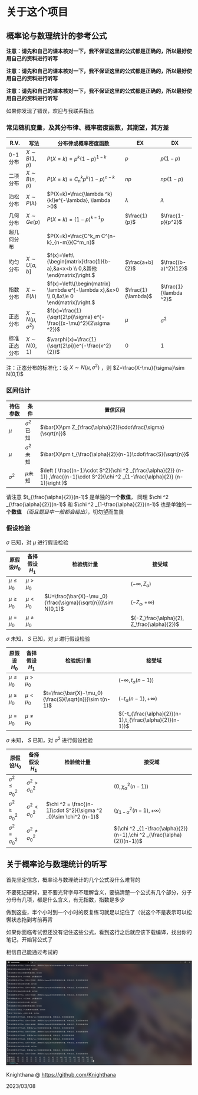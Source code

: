 # 关于这个项目

## 概率论与数理统计的参考公式

**注意：请先和自己的课本核对一下，我不保证这里的公式都是正确的，所以最好使用自己的资料进行听写**

**注意：请先和自己的课本核对一下，我不保证这里的公式都是正确的，所以最好使用自己的资料进行听写**

**注意：请先和自己的课本核对一下，我不保证这里的公式都是正确的，所以最好使用自己的资料进行听写**

如果你发现了错误，欢迎与我联系指出

### 常见随机变量，及其分布律、概率密度函数，其期望，其方差

|R.V.|写法|分布律或概率密度函数|EX|DX|
|---|---|---|---|---|
|0-1分布|$X\sim B(1,p)$|$P(X=k)=p^k (1-p)^{1-k}$|$p$|$p(1-p)$|
|二项分布|$X\sim B(n,p)$|$P(X=k)=C^k_n p^k (1-p)^{n-k}$|$np$|$np(1-p)$|
|泊松分布|$X\sim P(\lambda)$|$P(X=k)=\frac{\lambda ^k}{k!}e^{-\lambda}, \lambda >0$|$\lambda$|$\lambda$|
|几何分布|$X\sim Ge(p)$|$P(X=k)=(1-p)^{k-1}p$|$\frac{1}{p}$|$\frac{1-p}{p^2}$
|超几何分布| |$P(X=k)=\frac{C^k_m C^{n-k}_{n-m}}{C^m_n}$| | |
|均匀分布|$X\sim U[a,b]$|$f(x)=\left\{\begin{matrix}\frac{1}{b-a},&a<x<b \\ 0,&其他\end{matrix}\right.$|$\frac{a+b}{2}$|$\frac{(b-a)^2}{12}$|
|指数分布|$X\sim E(\lambda)$|$f(x)=\left\{\begin{matrix} \lambda e^{-\lambda x},&x>0 \\ 0,&x\le 0 \end{matrix}\right.$|$\frac{1}{\lambda}$|$\frac{1}{\lambda ^2}$|
|正态分布|$X\sim N(\mu ,\sigma ^2)$|$f(x)=\frac{1}{\sqrt{2\pi}\sigma} e^{-\frac{(x-\mu)^2}{2\sigma ^2}}$|$\mu$|$\sigma ^2$|
|标准正态分布|$X\sim N(0,1)$|$\varphi(x)=\frac{1}{\sqrt{2\pi}}e^{-\frac{x^2}{2}}$|0|1|

注：正态分布的标准化：设
$X\sim N(\mu , \sigma ^2)$
，则
$Z=\frac{X-\mu}{\sigma}\sim N(0,1)$

### 区间估计

|待估参数|条件|置信区间|
|----|----|----|
|$\mu$|$\sigma ^2$已知|$\bar{X}\pm Z_{\frac{\alpha}{2}}\cdot\frac{\sigma}{\sqrt{n}}$|
|$\mu$|$\sigma ^2$未知|$\bar{X}\pm t_{\frac{\alpha}{2}}(n-1)\cdot\frac{S}{\sqrt{n}}$|
|$\sigma ^2$|$\mu$未知|$\left ( \frac{(n-1)\cdot S^2}{\chi ^2 _{\frac{\alpha}{2}} (n-1)} ,\frac{(n-1)\cdot S^2}{\chi ^2 _{1-\frac{\alpha}{2}} (n-1)}\right )$|

请注意
$t_{\frac{\alpha}{2}}(n-1)$
是单独的**一个数值**，
同理
$\chi ^2 _{\frac{\alpha}{2}}(n-1)$
和
$\chi ^2 _{1-\frac{\alpha}{2}}(n-1)$
也是单独的**一个数值** *（而且题目中一般都会给出）*，切勿望而生畏

### 假设检验

$\sigma$
已知，对
$\mu$
进行假设检验

|原假设$H_0$|备择假设$H_1$|检验统计量|接受域|
|-----------|------------|---------|-----|
|$\mu \le \mu _0$|$\mu > \mu _0$| |$(-\infty,Z_\alpha)$|
|$\mu \ge \mu _0$|$\mu < \mu _0$|$U=\frac{\bar{X}-\mu _0}{\frac{\sigma}{\sqrt{n}}}\sim N(0,1)$|$(-Z_\alpha, +\infty)$|
|$\mu = \mu _0$|$\mu \ne \mu _0$| |$(-Z_\frac{\alpha}{2}, Z_\frac{\alpha}{2})$

$\sigma$
未知，
$S$
已知，对
$\mu$
进行假设检验

|原假设$H_0$|备择假设$H_1$|检验统计量|接受域|
|-----------|------------|---------|-----|
|$\mu \le \mu _0$|$\mu > \mu _0$| |$(-\infty, t_\alpha (n-1))$|
|$\mu \ge \mu _0$|$\mu < \mu _0$|$t=\frac{\bar{X}-\mu_0}{\frac{S}{\sqrt{n}}}\sim t(n-1)$|$(-t_\alpha(n-1),+\infty)$|
|$\mu = \mu _0$|$\mu \ne \mu _0$| |$(-t_{\frac{\alpha}{2}}(n-1),t_{\frac{\alpha}{2}}(n-1))$|

$\sigma$
未知，
$S$
已知，对
$\sigma ^2$
进行假设检验

|原假设$H_0$|备择假设$H_1$|检验统计量|接受域|
|-----------|------------|---------|-----|
|$\sigma ^2 \le \sigma _0 ^2$|$\sigma ^2 > \sigma ^2 _0$||$(0,\chi ^2 _{\alpha} (n-1))$|
|$\sigma ^2 \ge \sigma _0 ^2$|$\sigma ^2 < \sigma ^2 _0$|$\chi ^2 = \frac{(n-1)\cdot S^2}{\sigma ^2 _0}\sim \chi^2 (n-1)$|$(\chi ^2 _{1-\alpha}(n-1),+\infty)$|
|$\sigma ^2 = \sigma ^2 _0$|$\sigma ^2 \ne \sigma ^2 _0$| |$(\chi ^2 _{1-\frac{\alpha}{2}}(n-1),\chi ^2 _{\frac{\alpha}{2}}(n-1))$|

## 关于概率论与数理统计的听写

首先坚定信念，概率论与数理统计的几个公式没什么难背的

不要死记硬背，更不要光背字母不理解含义，要搞清楚一个公式有几个部分，分子分母有几项，都是什么含义，有无指数，指数是多少

做到这些，半个小时到一个小时的反复练习就足以记住了（说这个不是表示可以松懈状态拖到考前再背

如果你面临考试但还没有记住这些公式，看到这行之后就应该下载编译，找出你的笔记，开始背公式了

相信自己能通过考试的

![概率论与数理统计听写示例](./about/概率论与数理统计示例.PNG)

Knighthana @ https://github.com/Knighthana

2023/03/08
